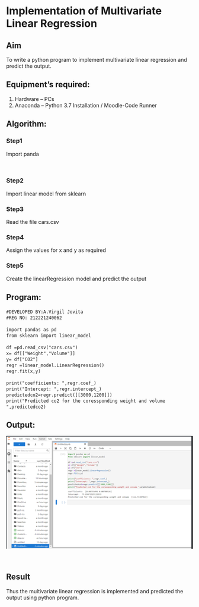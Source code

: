 # Implementation of Multivariate Linear Regression
## Aim
To write a python program to implement multivariate linear regression and predict the output.
## Equipment’s required:
1.	Hardware – PCs
2.	Anaconda – Python 3.7 Installation / Moodle-Code Runner
## Algorithm:
### Step1
Import panda

<br>

### Step2
Import linear model from sklearn
<br>

### Step3
Read the file cars.csv
<br>

### Step4
Assign the values for x and y as required
<br>

### Step5
Create the linearRegression model and predict the output
<br>

## Program:
```
#DEVELOPED BY:A.Virgil Jovita
#REG NO: 212221240062

import pandas as pd
from sklearn import linear_model

df =pd.read_csv("cars.csv")
x= df[["Weight","Volume"]]
y= df["CO2"]
regr =linear_model.LinearRegression()
regr.fit(x,y)

print("coefficients: ",regr.coef_)
print("Intercept: ",regr.intercept_)
predictedco2=regr.predict([[3000,1200]])
print("Predicted co2 for the coressponding weight and volume ",predictedco2)

```
## Output:

![out](m1.png)

<br>

## Result
Thus the multivariate linear regression is implemented and predicted the output using python program.
